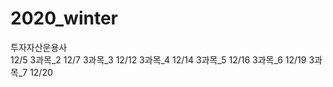 # 2020_winter

투자자산운용사<br>
12/5 3과목_2
12/7 3과목_3
12/12 3과목_4
12/14 3과목_5
12/16 3과목_6
12/19 3과목_7
12/20 
